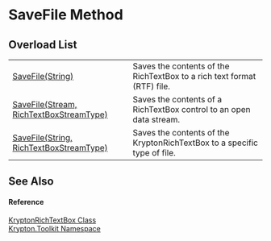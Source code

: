 # SaveFile Method


## Overload List
<table>
<tr>
<td><a href="a9587135-97fe-2d7a-d54f-fc1667974d2a.md">SaveFile(String)</a></td>
<td>Saves the contents of the RichTextBox to a rich text format (RTF) file.</td></tr>
<tr>
<td><a href="6b071d53-9b31-9c86-9b2e-a38758e51b8f.md">SaveFile(Stream, RichTextBoxStreamType)</a></td>
<td>Saves the contents of a RichTextBox control to an open data stream.</td></tr>
<tr>
<td><a href="560539ad-10fa-4d00-9bb6-ab32dcc5f4df.md">SaveFile(String, RichTextBoxStreamType)</a></td>
<td>Saves the contents of the KryptonRichTextBox to a specific type of file.</td></tr>
</table>

## See Also


#### Reference
<a href="d103592f-1fd8-ac7d-2a60-d967f7d4d149.md">KryptonRichTextBox Class</a>  
<a href="79d2eac2-21f4-54ff-7552-b20c33c30600.md">Krypton.Toolkit Namespace</a>  
